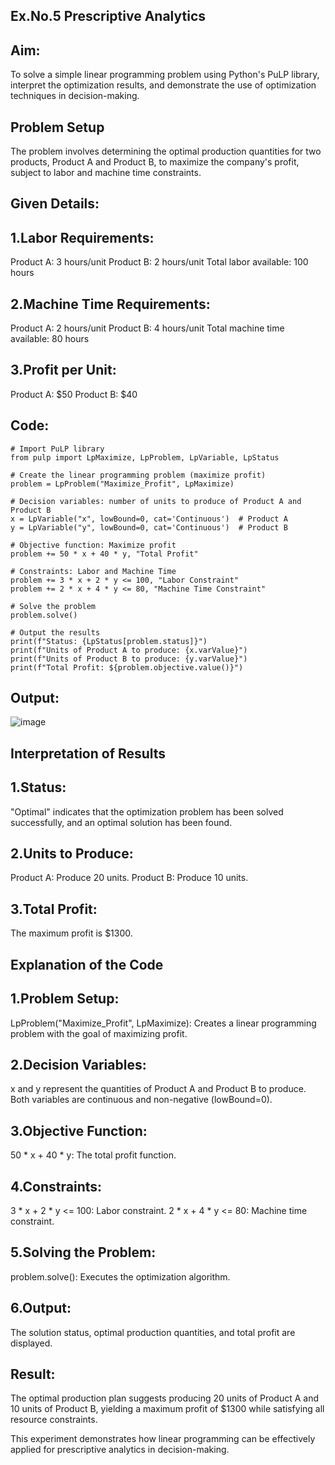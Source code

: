 ## Ex.No.5  Prescriptive Analytics

## Aim:
To solve a simple linear programming problem using Python's PuLP library, interpret the optimization results, and demonstrate the use of optimization techniques in decision-making.
## Problem Setup
The problem involves determining the optimal production quantities for two products, Product A and Product B, to maximize the company's profit, subject to labor and machine time constraints.

## Given Details:
## 1.Labor Requirements:
Product A: 3 hours/unit
Product B: 2 hours/unit
Total labor available: 100 hours
## 2.Machine Time Requirements:
Product A: 2 hours/unit
Product B: 4 hours/unit
Total machine time available: 80 hours
## 3.Profit per Unit:
Product A: $50
Product B: $40
## Code:
```
# Import PuLP library
from pulp import LpMaximize, LpProblem, LpVariable, LpStatus

# Create the linear programming problem (maximize profit)
problem = LpProblem("Maximize_Profit", LpMaximize)

# Decision variables: number of units to produce of Product A and Product B
x = LpVariable("x", lowBound=0, cat='Continuous')  # Product A
y = LpVariable("y", lowBound=0, cat='Continuous')  # Product B

# Objective function: Maximize profit
problem += 50 * x + 40 * y, "Total Profit"

# Constraints: Labor and Machine Time
problem += 3 * x + 2 * y <= 100, "Labor Constraint"
problem += 2 * x + 4 * y <= 80, "Machine Time Constraint"

# Solve the problem
problem.solve()

# Output the results
print(f"Status: {LpStatus[problem.status]}")
print(f"Units of Product A to produce: {x.varValue}")
print(f"Units of Product B to produce: {y.varValue}")
print(f"Total Profit: ${problem.objective.value()}")
```
## Output:
![image](https://github.com/user-attachments/assets/4ef33005-a400-4a83-b46a-0a64be19f958)

## Interpretation of Results
## 1.Status:

"Optimal" indicates that the optimization problem has been solved successfully, and an optimal solution has been found.
## 2.Units to Produce:

Product A: Produce 20 units.
Product B: Produce 10 units.
## 3.Total Profit:

The maximum profit is $1300.
## Explanation of the Code
## 1.Problem Setup:

LpProblem("Maximize_Profit", LpMaximize): Creates a linear programming problem with the goal of maximizing profit.
## 2.Decision Variables:

x and y represent the quantities of Product A and Product B to produce.
Both variables are continuous and non-negative (lowBound=0).
## 3.Objective Function:

50 * x + 40 * y: The total profit function.
## 4.Constraints:

3 * x + 2 * y <= 100: Labor constraint.
2 * x + 4 * y <= 80: Machine time constraint.
## 5.Solving the Problem:

problem.solve(): Executes the optimization algorithm.
## 6.Output:

The solution status, optimal production quantities, and total profit are displayed.

## Result:
The optimal production plan suggests producing 20 units of Product A and 10 units of Product B, yielding a maximum profit of $1300 while satisfying all resource constraints.

This experiment demonstrates how linear programming can be effectively applied for prescriptive analytics in decision-making.
